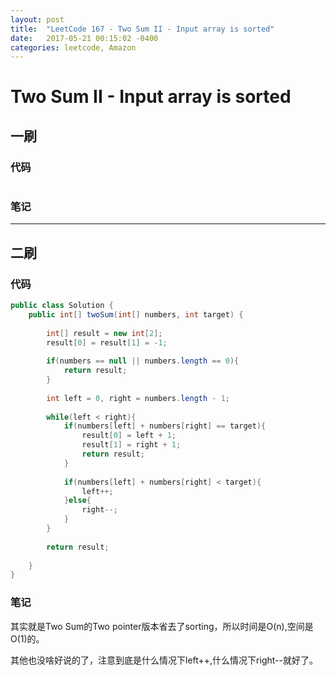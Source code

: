 ```yaml
---
layout: post
title:  "LeetCode 167 - Two Sum II - Input array is sorted"
date:   2017-05-21 00:15:02 -0400
categories: leetcode, Amazon
---
```


# Two Sum II - Input array is sorted

## 一刷

### 代码
```java

```

### 笔记


---

## 二刷

### 代码

```java
public class Solution {
    public int[] twoSum(int[] numbers, int target) {
        
        int[] result = new int[2];
        result[0] = result[1] = -1;
        
        if(numbers == null || numbers.length == 0){
            return result;
        }
        
        int left = 0, right = numbers.length - 1;
        
        while(left < right){
            if(numbers[left] + numbers[right] == target){
                result[0] = left + 1;
                result[1] = right + 1;
                return result;
            }
            
            if(numbers[left] + numbers[right] < target){
                left++;
            }else{
                right--;
            }
        }
        
        return result;
        
    }
}
```


### 笔记

其实就是Two Sum的Two pointer版本省去了sorting，所以时间是O(n),空间是O(1)的。

其他也没啥好说的了，注意到底是什么情况下left++,什么情况下right--就好了。